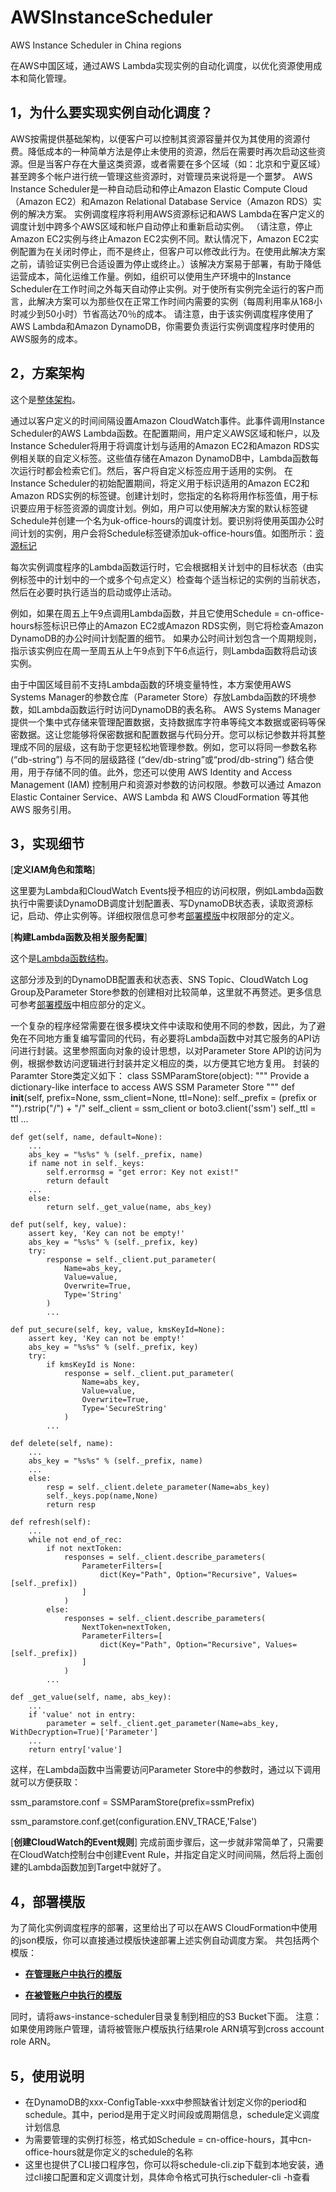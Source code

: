 # AWSInstanceScheduler
AWS Instance Scheduler in China regions

在AWS中国区域，通过AWS Lambda实现实例的自动化调度，以优化资源使用成本和简化管理。

## 1，为什么要实现实例自动化调度？

AWS按需提供基础架构，以便客户可以控制其资源容量并仅为其使用的资源付费。降低成本的一种简单方法是停止未使用的资源，然后在需要时再次启动这些资源。但是当客户存在大量这类资源，或者需要在多个区域（如：北京和宁夏区域）甚至跨多个帐户进行统一管理这些资源时，对管理员来说将是一个噩梦。
AWS Instance Scheduler是一种自动启动和停止Amazon Elastic Compute Cloud（Amazon EC2）和Amazon Relational Database Service（Amazon RDS）实例的解决方案。
实例调度程序将利用AWS资源标记和AWS Lambda在客户定义的调度计划中跨多个AWS区域和帐户自动停止和重新启动实例。 （请注意，停止Amazon EC2实例与终止Amazon EC2实例不同。默认情况下，Amazon EC2实例配置为在关闭时停止，而不是终止，但客户可以修改此行为。在使用此解决方案之前，请验证实例已合适设置为停止或终止。）该解决方案易于部署，有助于降低运营成本，简化运维工作量。例如，组织可以使用生产环境中的Instance Scheduler在工作时间之外每天自动停止实例。对于使所有实例完全运行的客户而言，此解决方案可以为那些仅在正常工作时间内需要的实例（每周利用率从168小时减少到50小时）节省高达70％的成本。
请注意，由于该实例调度程序使用了AWS Lambda和Amazon DynamoDB，你需要负责运行实例调度程序时使用的AWS服务的成本。

## 2，方案架构
这个是[整体架构](images/whole-architecture.png)。

通过以客户定义的时间间隔设置Amazon CloudWatch事件。此事件调用Instance Scheduler的AWS Lambda函数。在配置期间，用户定义AWS区域和帐户，以及Instance Scheduler将用于将调度计划与适用的Amazon EC2和Amazon RDS实例相关联的自定义标签。这些值存储在Amazon DynamoDB中，Lambda函数每次运行时都会检索它们。然后，客户将自定义标签应用于适用的实例。
在Instance Scheduler的初始配置期间，将定义用于标识适用的Amazon EC2和Amazon RDS实例的标签键。创建计划时，您指定的名称将用作标签值，用于标识要应用于标签资源的调度计划。例如，用户可以使用解决方案的默认标签键Schedule并创建一个名为uk-office-hours的调度计划。要识别将使用英国办公时间计划的实例，用户会将Schedule标签键添加uk-office-hours值。如图所示：[资源标记](images/resource-tagging.png)

每次实例调度程序的Lambda函数运行时，它会根据相关计划中的目标状态（由实例标签中的计划中的一个或多个句点定义）检查每个适当标记的实例的当前状态，然后在必要时执行适当的启动或停止活动。

例如，如果在周五上午9点调用Lambda函数，并且它使用Schedule = cn-office-hours标签标识已停止的Amazon EC2或Amazon RDS实例，则它将检查Amazon DynamoDB的办公时间计划配置的细节。 如果办公时间计划包含一个周期规则，指示该实例应在周一至周五从上午9点到下午6点运行，则Lambda函数将启动该实例。

由于中国区域目前不支持Lambda函数的环境变量特性，本方案使用AWS Systems Manager的参数仓库（Parameter Store）存放Lambda函数的环境参数，如Lambda函数运行时访问DynamoDB的表名称。
AWS Systems Manager 提供一个集中式存储来管理配置数据，支持数据库字符串等纯文本数据或密码等保密数据。这让您能够将保密数据和配置数据与代码分开。您可以标记参数并将其整理成不同的层级，这有助于您更轻松地管理参数。例如，您可以将同一参数名称 (“db-string”) 与不同的层级路径 (“dev/db-string”或“prod/db-string”) 结合使用，用于存储不同的值。此外，您还可以使用 AWS Identity and Access Management (IAM) 控制用户和资源对参数的访问权限。参数可以通过 Amazon Elastic Container Service、AWS Lambda 和 AWS CloudFormation 等其他 AWS 服务引用。

## 3，实现细节
[**定义IAM角色和策略**]

这里要为Lambda和CloudWatch Events授予相应的访问权限，例如Lambda函数执行中需要读DynamoDB调度计划配置表、写DynamoDB状态表，读取资源标记，启动、停止实例等。详细权限信息可参考[部署模版](instance-scheduler-cn.template)中权限部分的定义。

[**构建Lambda函数及相关服务配置**]

这个是[Lambda函数结构](images/lambda-structure.png)。

这部分涉及到的DynamoDB配置表和状态表、SNS Topic、CloudWatch Log Group及Parameter Store参数的创建相对比较简单，这里就不再赘述。更多信息可参考[部署模版](instance-scheduler-cn.template)中相应部分的定义。

一个复杂的程序经常需要在很多模块文件中读取和使用不同的参数，因此，为了避免在不同地方重复编写雷同的代码，有必要将Lambda函数中对其它服务的API访问进行封装。这里参照面向对象的设计思想，以对Parameter Store API的访问为例，根据参数访问逻辑进行封装并定义相应的类，以方便其它地方复用。
封装的Paramter Store类定义如下：
class SSMParamStore(object):
    """
    Provide a dictionary-like interface to access AWS SSM Parameter Store
    """
    def __init__(self, prefix=None, ssm_client=None, ttl=None):
        self._prefix = (prefix or "").rstrip("/") + "/"
        self._client = ssm_client or boto3.client('ssm')
        self._ttl = ttl
        ...

    def get(self, name, default=None):
        ...
        abs_key = "%s%s" % (self._prefix, name)
        if name not in self._keys:
            self.errormsg = "get error: Key not exist!"
            return default
        ...
        else:
            return self._get_value(name, abs_key)

    def put(self, key, value):
        assert key, 'Key can not be empty!'
        abs_key = "%s%s" % (self._prefix, key)
        try:
            response = self._client.put_parameter(
                Name=abs_key,
                Value=value,
                Overwrite=True,
                Type='String'
            )
            ...

    def put_secure(self, key, value, kmsKeyId=None):
        assert key, 'Key can not be empty!'
        abs_key = "%s%s" % (self._prefix, key)
        try:
            if kmsKeyId is None:
                response = self._client.put_parameter(
                    Name=abs_key,
                    Value=value,
                    Overwrite=True,
                    Type='SecureString'
                )
            ...

    def delete(self, name):
        ...
        abs_key = "%s%s" % (self._prefix, name)
        ...
        else:
            resp = self._client.delete_parameter(Name=abs_key)
            self._keys.pop(name,None)
            return resp

    def refresh(self):
        ...
        while not end_of_rec:
            if not nextToken:
                responses = self._client.describe_parameters(
                    ParameterFilters=[
                        dict(Key="Path", Option="Recursive", Values=[self._prefix])
                    ]
                )
            else:
                responses = self._client.describe_parameters(
                    NextToken=nextToken,
                    ParameterFilters=[
                        dict(Key="Path", Option="Recursive", Values=[self._prefix])
                    ]
                )
            ...

    def _get_value(self, name, abs_key):
        ...
        if 'value' not in entry:
            parameter = self._client.get_parameter(Name=abs_key, WithDecryption=True)['Parameter']
        ...
        return entry['value']

这样，在Lambda函数中当需要访问Parameter Store中的参数时，通过以下调用就可以方便获取：

ssm_paramstore.conf = SSMParamStore(prefix=ssmPrefix)

ssm_paramstore.conf.get(configuration.ENV_TRACE,'False')

[**创建CloudWatch的Event规则**]
完成前面步骤后，这一步就非常简单了，只需要在CloudWatch控制台中创建Event Rule，并指定自定义时间间隔，然后将上面创建的Lambda函数加到Target中就好了。

## 4，部署模版
为了简化实例调度程序的部署，这里给出了可以在AWS CloudFormation中使用的json模版，你可以直接通过模版快速部署上述实例自动调度方案。
共包括两个模版：
- [**在管理账户中执行的模版**](instance-scheduler-cn.template)

- [**在被管账户中执行的模版**](instance-scheduler-remote-cn.template)

同时，请将aws-instance-scheduler目录复制到相应的S3 Bucket下面。
注意：如果使用跨账户管理，请将被管账户模版执行结果role ARN填写到cross account role ARN。

## 5，使用说明
- 在DynamoDB的xxx-ConfigTable-xxx中参照缺省计划定义你的period和schedule。其中，period是用于定义时间段或周期信息，schedule定义调度计划信息
- 为需要管理的实例打标签，格式如Schedule = cn-office-hours，其中cn-office-hours就是你定义的schedule的名称
- 这里也提供了CLI接口程序包，你可以将schedule-cli.zip下载到本地安装，通过cli接口配置和定义调度计划，具体命令格式可执行scheduler-cli -h查看


